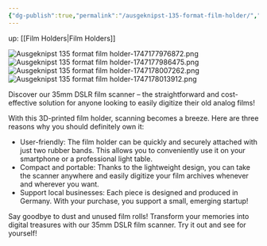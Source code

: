 ```yaml
---
{"dg-publish":true,"permalink":"/ausgeknipst-135-format-film-holder/","created":"2025-05-14T01:12:10.853+02:00"}
---
```


up: [[Film Holders\|Film Holders]]

![Ausgeknipst 135 format film holder-1747177976872.png](/img/user/Assets/Ausgeknipst%20135%20format%20film%20holder-1747177976872.png)
![Ausgeknipst 135 format film holder-1747177986475.png](/img/user/Assets/Ausgeknipst%20135%20format%20film%20holder-1747177986475.png)
![Ausgeknipst 135 format film holder-1747178007262.png](/img/user/Assets/Ausgeknipst%20135%20format%20film%20holder-1747178007262.png)
![Ausgeknipst 135 format film holder-1747178013912.png](/img/user/Assets/Ausgeknipst%20135%20format%20film%20holder-1747178013912.png)


Discover our 35mm DSLR film scanner – the straightforward and cost-effective solution for anyone looking to easily digitize their old analog films!

With this 3D-printed film holder, scanning becomes a breeze. Here are three reasons why you should definitely own it:

- User-friendly: The film holder can be quickly and securely attached with just two rubber bands. This allows you to conveniently use it on your smartphone or a professional light table.  
- Compact and portable: Thanks to the lightweight design, you can take the scanner anywhere and easily digitize your film archives whenever and wherever you want.  
- Support local businesses: Each piece is designed and produced in Germany. With your purchase, you support a small, emerging startup!

Say goodbye to dust and unused film rolls! Transform your memories into digital treasures with our 35mm DSLR film scanner. Try it out and see for yourself!